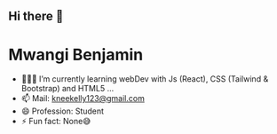## Hi there 👋
# Mwangi Benjamin

- 👨🏾‍💻 I’m currently learning webDev with Js (React), CSS (Tailwind & Bootstrap) and HTML5 ...
- 📫 Mail: kneekelly123@gmail.com
- 😄 Profession: Student
- ⚡ Fun fact: None😅
